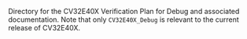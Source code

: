 Directory for the CV32E40X Verification Plan for Debug and associated documentation.
Note that only `CV32E40X_Debug` is relevant to the current release of CV32E40X.
